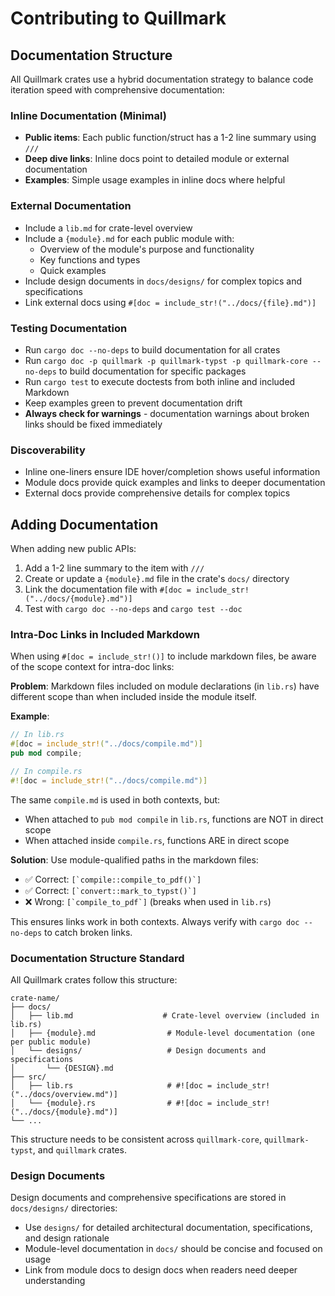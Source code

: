 # Contributing to Quillmark

## Documentation Structure

All Quillmark crates use a hybrid documentation strategy to balance code iteration speed with comprehensive documentation:

### Inline Documentation (Minimal)

- **Public items**: Each public function/struct has a 1-2 line summary using `///`
- **Deep dive links**: Inline docs point to detailed module or external documentation
- **Examples**: Simple usage examples in inline docs where helpful

### External Documentation

- Include a `lib.md` for crate-level overview
- Include a `{module}.md` for each public module with:
  - Overview of the module's purpose and functionality
  - Key functions and types
  - Quick examples
- Include design documents in `docs/designs/` for complex topics and specifications
- Link external docs using `#[doc = include_str!("../docs/{file}.md")]`

### Testing Documentation

- Run `cargo doc --no-deps` to build documentation for all crates
- Run `cargo doc -p quillmark -p quillmark-typst -p quillmark-core --no-deps` to build documentation for specific packages
- Run `cargo test` to execute doctests from both inline and included Markdown
- Keep examples green to prevent documentation drift
- **Always check for warnings** - documentation warnings about broken links should be fixed immediately

### Discoverability

- Inline one-liners ensure IDE hover/completion shows useful information
- Module docs provide quick examples and links to deeper documentation
- External docs provide comprehensive details for complex topics

## Adding Documentation

When adding new public APIs:

1. Add a 1-2 line summary to the item with `///`
1. Create or update a `{module}.md` file in the crate's `docs/` directory
1. Link the documentation file with `#[doc = include_str!("../docs/{module}.md")]`
1. Test with `cargo doc --no-deps` and `cargo test --doc`

### Intra-Doc Links in Included Markdown

When using `#[doc = include_str!()]` to include markdown files, be aware of the scope context for intra-doc links:

**Problem**: Markdown files included on module declarations (in `lib.rs`) have different scope than when included inside the module itself.

**Example**:
```rust
// In lib.rs
#[doc = include_str!("../docs/compile.md")]
pub mod compile;

// In compile.rs
#![doc = include_str!("../docs/compile.md")]
```

The same `compile.md` is used in both contexts, but:
- When attached to `pub mod compile` in `lib.rs`, functions are NOT in direct scope
- When attached inside `compile.rs`, functions ARE in direct scope

**Solution**: Use module-qualified paths in the markdown files:
- ✅ Correct: `` [`compile::compile_to_pdf()`] ``
- ✅ Correct: `` [`convert::mark_to_typst()`] ``
- ❌ Wrong: `` [`compile_to_pdf`] `` (breaks when used in `lib.rs`)

This ensures links work in both contexts. Always verify with `cargo doc --no-deps` to catch broken links.

### Documentation Structure Standard

All Quillmark crates follow this structure:

```
crate-name/
├── docs/
│   ├── lib.md                    # Crate-level overview (included in lib.rs)
│   ├── {module}.md                # Module-level documentation (one per public module)
│   └── designs/                   # Design documents and specifications
│       └── {DESIGN}.md
├── src/
│   ├── lib.rs                     # #![doc = include_str!("../docs/overview.md")]
│   └── {module}.rs                # #![doc = include_str!("../docs/{module}.md")]
└── ...
```

This structure needs to be consistent across `quillmark-core`, `quillmark-typst`, and `quillmark` crates.

### Design Documents

Design documents and comprehensive specifications are stored in `docs/designs/` directories:

- Use `designs/` for detailed architectural documentation, specifications, and design rationale
- Module-level documentation in `docs/` should be concise and focused on usage
- Link from module docs to design docs when readers need deeper understanding
